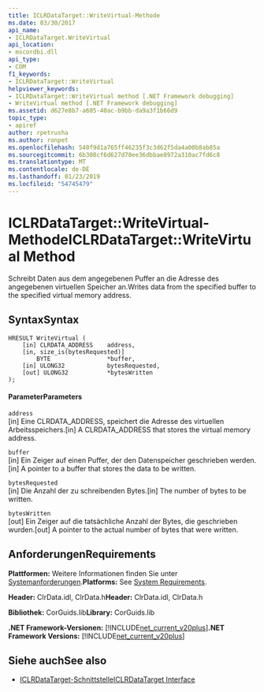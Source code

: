 ```yaml
---
title: ICLRDataTarget::WriteVirtual-Methode
ms.date: 03/30/2017
api_name:
- ICLRDataTarget.WriteVirtual
api_location:
- mscordbi.dll
api_type:
- COM
f1_keywords:
- ICLRDataTarget::WriteVirtual
helpviewer_keywords:
- ICLRDataTarget::WriteVirtual method [.NET Framework debugging]
- WriteVirtual method [.NET Framework debugging]
ms.assetid: d627e8b7-a605-40ac-b9bb-da9a3f1b66d9
topic_type:
- apiref
author: rpetrusha
ms.author: ronpet
ms.openlocfilehash: 540f9d1a765ff46235f3c3d62f5da4a00b8ab85a
ms.sourcegitcommit: 6b308cf6d627d78ee36dbbae8972a310ac7fd6c8
ms.translationtype: MT
ms.contentlocale: de-DE
ms.lasthandoff: 01/23/2019
ms.locfileid: "54745479"
---
```

# <a name="iclrdatatargetwritevirtual-method"></a><span data-ttu-id="a2c99-102">ICLRDataTarget::WriteVirtual-Methode</span><span class="sxs-lookup"><span data-stu-id="a2c99-102">ICLRDataTarget::WriteVirtual Method</span></span>
<span data-ttu-id="a2c99-103">Schreibt Daten aus dem angegebenen Puffer an die Adresse des angegebenen virtuellen Speicher an.</span><span class="sxs-lookup"><span data-stu-id="a2c99-103">Writes data from the specified buffer to the specified virtual memory address.</span></span>  
  
## <a name="syntax"></a><span data-ttu-id="a2c99-104">Syntax</span><span class="sxs-lookup"><span data-stu-id="a2c99-104">Syntax</span></span>  
  
```  
HRESULT WriteVirtual (  
    [in] CLRDATA_ADDRESS    address,  
    [in, size_is(bytesRequested)]   
        BYTE                *buffer,  
    [in] ULONG32            bytesRequested,  
    [out] ULONG32           *bytesWritten  
);  
```  
  
#### <a name="parameters"></a><span data-ttu-id="a2c99-105">Parameter</span><span class="sxs-lookup"><span data-stu-id="a2c99-105">Parameters</span></span>  
 `address`  
 <span data-ttu-id="a2c99-106">[in] Eine CLRDATA_ADDRESS, speichert die Adresse des virtuellen Arbeitsspeichers.</span><span class="sxs-lookup"><span data-stu-id="a2c99-106">[in] A CLRDATA_ADDRESS that stores the virtual memory address.</span></span>  
  
 `buffer`  
 <span data-ttu-id="a2c99-107">[in] Ein Zeiger auf einen Puffer, der den Datenspeicher geschrieben werden.</span><span class="sxs-lookup"><span data-stu-id="a2c99-107">[in] A pointer to a buffer that stores the data to be written.</span></span>  
  
 `bytesRequested`  
 <span data-ttu-id="a2c99-108">[in] Die Anzahl der zu schreibenden Bytes.</span><span class="sxs-lookup"><span data-stu-id="a2c99-108">[in] The number of bytes to be written.</span></span>  
  
 `bytesWritten`  
 <span data-ttu-id="a2c99-109">[out] Ein Zeiger auf die tatsächliche Anzahl der Bytes, die geschrieben wurden.</span><span class="sxs-lookup"><span data-stu-id="a2c99-109">[out] A pointer to the actual number of bytes that were written.</span></span>  
  
## <a name="requirements"></a><span data-ttu-id="a2c99-110">Anforderungen</span><span class="sxs-lookup"><span data-stu-id="a2c99-110">Requirements</span></span>  
 <span data-ttu-id="a2c99-111">**Plattformen:** Weitere Informationen finden Sie unter [Systemanforderungen](../../../../docs/framework/get-started/system-requirements.md).</span><span class="sxs-lookup"><span data-stu-id="a2c99-111">**Platforms:** See [System Requirements](../../../../docs/framework/get-started/system-requirements.md).</span></span>  
  
 <span data-ttu-id="a2c99-112">**Header:** ClrData.idl, ClrData.h</span><span class="sxs-lookup"><span data-stu-id="a2c99-112">**Header:** ClrData.idl, ClrData.h</span></span>  
  
 <span data-ttu-id="a2c99-113">**Bibliothek:** CorGuids.lib</span><span class="sxs-lookup"><span data-stu-id="a2c99-113">**Library:** CorGuids.lib</span></span>  
  
 <span data-ttu-id="a2c99-114">**.NET Framework-Versionen:** [!INCLUDE[net_current_v20plus](../../../../includes/net-current-v20plus-md.md)]</span><span class="sxs-lookup"><span data-stu-id="a2c99-114">**.NET Framework Versions:** [!INCLUDE[net_current_v20plus](../../../../includes/net-current-v20plus-md.md)]</span></span>  
  
## <a name="see-also"></a><span data-ttu-id="a2c99-115">Siehe auch</span><span class="sxs-lookup"><span data-stu-id="a2c99-115">See also</span></span>
- [<span data-ttu-id="a2c99-116">ICLRDataTarget-Schnittstelle</span><span class="sxs-lookup"><span data-stu-id="a2c99-116">ICLRDataTarget Interface</span></span>](../../../../docs/framework/unmanaged-api/debugging/iclrdatatarget-interface.md)
